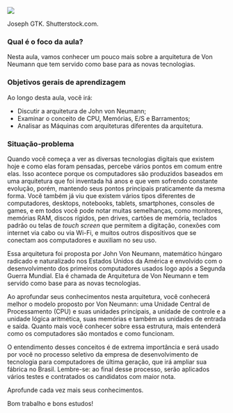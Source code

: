 [![](https://ampli-images.s3.amazonaws.com/production/cabc369d-78d0-4cc9-b3a8-f41a97a8e06c/original)](https://ampli-images.s3.amazonaws.com/production/cabc369d-78d0-4cc9-b3a8-f41a97a8e06c/original)

Joseph GTK. Shutterstock.com.

### **Qual é o foco da aula?**

Nesta aula, vamos conhecer um pouco mais sobre a arquitetura de Von Neumann que tem servido como base para as novas tecnologias.

### **Objetivos gerais de aprendizagem**

Ao longo desta aula, você irá:

- Discutir a arquitetura de John von Neumann;
- Examinar o conceito de CPU, Memórias, E/S e Barramentos;
- Analisar as Máquinas com arquiteturas diferentes da arquitetura.

### Situação-problema

Quando você começa a ver as diversas tecnologias digitais que existem hoje e como elas foram pensadas, percebe vários pontos em comum entre elas. Isso acontece porque os computadores são produzidos baseados em uma arquitetura que foi inventada há anos e que vem sofrendo constante evolução, porém, mantendo seus pontos principais praticamente da mesma forma. Você também já viu que existem vários tipos diferentes de computadores, desktops, notebooks, tablets, smartphones, consoles de games, e em todos você pode notar muitas semelhanças, como monitores, memórias RAM, discos rígidos, pen drives, cartões de memória, teclados padrão ou telas de _touch screen_ que permitem a digitação, conexões com internet via cabo ou via Wi-Fi, e muitos outros dispositivos que se conectam aos computadores e auxiliam no seu uso.

Essa arquitetura foi proposta por John Von Neumann, matemático húngaro radicado e naturalizado nos Estados Unidos da América e envolvido com o desenvolvimento dos primeiros computadores usados logo após a Segunda Guerra Mundial. Ela é chamada de Arquitetura de Von Neumann e tem servido como base para as novas tecnologias.

Ao aprofundar seus conhecimentos nesta arquitetura, você conhecerá melhor o modelo proposto por Von Neumann: uma Unidade Central de Processamento (CPU) e suas unidades principais, a unidade de controle e a unidade lógica aritmética, suas memórias e também as unidades de entrada e saída. Quanto mais você conhecer sobre essa estrutura, mais entenderá como os computadores são montados e como funcionam.

O entendimento desses conceitos é de extrema importância e será usado por você no processo seletivo da empresa de desenvolvimento de tecnologia para computadores de última geração, que irá ampliar sua fábrica no Brasil. Lembre-se: ao final desse processo, serão aplicados vários testes e contratados os candidatos com maior nota.

Aprofunde cada vez mais seus conhecimentos.

Bom trabalho e bons estudos!